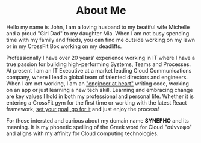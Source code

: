 # <center> About Me <center>

Hello my name is John, I am a loving husband to my beatiful wife Michelle and a proud "Girl Dad" to my daughter Mia. When I am not busy spending time with my family and frieds, you can find me outside working on my lawn or in my CrossFit Box working on my deadlifts.

Professionally I have over 20 years’ experience working in IT where I have a true passion for building high-performing Systems, Teams and Processes. At present I am an IT Executive at a market leading Cloud Communications company, where I lead a global team of talented directors and engineers. When I am not working, I am an <u>"engineer at heart"</u> writing code, working on an app or just learning a new tech skill. Learning and embracing change are key values I hold in both my professional and personal life. Whether it is entering a CrossFit gym for the first time or working with the latest React framework, <u>set your goal, go for it</u> and just enjoy the process!

For those intersted and curious about my domain name **SYNEPHO** and its meaning. It is my phonetic spelling of the Greek word for Cloud "σύννεφο" and aligns with my affinity for Cloud computing technologies.
